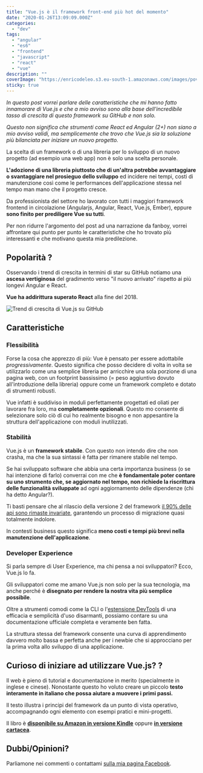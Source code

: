```yaml
---
title: "Vue.js è il framework front-end più hot del momento"
date: "2020-01-26T13:09:09.000Z"
categories:
  - "dev"
tags:
  - "angular"
  - "es6"
  - "frontend"
  - "javascript"
  - "react"
  - "vue"
description: ""
coverImage: "https://enricodeleo.s3.eu-south-1.amazonaws.com/images/pov-thumb.jpg"
sticky: true
---
```


_In questo post vorrei parlare delle caratteristiche che mi hanno fatto innamorare di Vue.js e che a mio avviso sono alla base dell'incredibile tasso di crescita di questo framework su GitHub e non solo._

_Questo non significa che strumenti come React ed Angular (2+) non siano a mio avviso validi, ma semplicemente che trovo che Vue.js sia la soluzione più bilanciata per iniziare un nuovo progetto._

La scelta di un framework o di una libreria per lo sviluppo di un nuovo progetto (ad esempio una web app) non è solo una scelta personale.

**L'adozione di una libreria piuttosto che di un'altra potrebbe avvantaggiare o svantaggiare nel prosieguo dello sviluppo** ed incidere nei tempi, costi di manutenzione così come le performances dell'applicazione stessa nel tempo man mano che il progetto cresce.

Da professionista del settore ho lavorato con tutti i maggiori framework frontend in circolazione (Angularjs, Angular, React, Vue.js, Ember), eppure **sono finito per prediligere Vue su tutti**.

Per non ridurre l'argomento del post ad una narrazione da fanboy, vorrei affrontare qui punto per punto le caratteristiche che ho trovato più interessanti e che motivano questa mia predilezione.

## Popolarità ?️

Osservando i trend di crescita in termini di star su GitHub notiamo una **ascesa vertiginosa** del gradimento verso "il nuovo arrivato" rispetto ai più longevi Angular e React.

**Vue ha addirittura superato React** alla fine del 2018.

![Trend di crescita di Vue.js su GitHub](https://enricodeleo.s3.eu-south-1.amazonaws.com/images/image.png)

## Caratteristiche

### Flessibilità

Forse la cosa che apprezzo di più: Vue è pensato per essere adottabile _progressivamente_. Questo significa che posso decidere di volta in volta se utilizzarlo come una semplice libreria per arricchire una sola porzione di una pagina web, con un footprint bassissimo (= peso aggiuntivo dovuto all'introduzione della libreria) oppure come un framework completo e dotato di strumenti robusti.

Vue infatti è suddiviso in moduli perfettamente progettati ed oliati per lavorare fra loro, ma **completamente opzionali**. Questo mo consente di selezionare solo ciò di cui ho realmente bisogno e non appesantire la struttura dell'applicazione con moduli inutilizzati.

### Stabilità

Vue.js è un **framework stabile**. Con questo non intendo dire che non crasha, ma che la sua sintassi è fatta per rimanere stabile nel tempo.

Se hai sviluppato software che abbia una certa importanza business (o se hai intenzione di farlo) converrai con me che **è fondamentale poter contare su uno strumento che, se aggiornato nel tempo, non richiede la riscrittura delle funzionalità sviluppate** ad ogni aggiornamento delle dipendenze (chi ha detto Angular?).

Ti basti pensare che al rilascio della versione 2 del framework [il 90% delle api sono rimaste invariate](https://vuejs.org/v2/guide/migration.html), garantendo un processo di migrazione quasi totalmente indolore.

In contesti business questo significa **meno costi e tempi più brevi nella manutenzione dell'applicazione**.

### Developer Experience

Si parla sempre di User Experience, ma chi pensa a noi sviluppatori? Ecco, Vue.js lo fa.

Gli sviluppatori come me amano Vue.js non solo per la sua tecnologia, ma anche perché è **disegnato per rendere la nostra vita più semplice possibile**.

Oltre a strumenti comodi come la CLI o l'[estensione DevTools](https://chrome.google.com/webstore/detail/vuejs-devtools/nhdogjmejiglipccpnnnanhbledajbpd) di una efficacia e semplicità d'uso disarmanti, possiamo contare su una documentazione ufficiale completa e veramente ben fatta.

La struttura stessa del framework consente una curva di apprendimento davvero molto bassa e perfetta anche per i newbie che si approcciano per la prima volta allo sviluppo di una applicazione.

## Curioso di iniziare ad utilizzare Vue.js? ?

Il web è pieno di tutorial e documentazione in merito (specialmente in inglese e cinese). Nonostante questo ho voluto creare un piccolo **testo interamente in italiano che possa aiutare a muovere i primi passi.**

Il testo illustra i principi del framework da un punto di vista operativo, accompagnando ogni elemento con esempi pratici e mini-progetti.

Il libro è **[disponibile su Amazon in versione Kindle](https://amzn.to/30T952A)** oppure [**in versione cartacea**](https://amzn.to/3839ulN).

## Dubbi/Opinioni?

Parliamone nei commenti o contattami [sulla mia pagina Facebook](https://www.facebook.com/therealenricodeleo).
